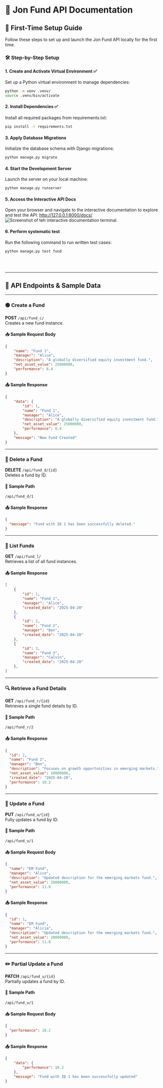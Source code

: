 
# 📘 Jon Fund API Documentation


## 🚀 First-Time Setup Guide

Follow these steps to set up and launch the Jon Fund API locally for the first time.


### 🛠️ Step-by-Step Setup

#### 1. Create and Activate Virtual Environment ✅
Set up a Python virtual environment to manage dependencies:
```bash
python -m venv .venv/
source .venv/bin/activate
```

#### 2. Install Dependencies ✅
Install all required packages from requirements.txt:
```bash
pip install -r requirements.txt
```

#### 3. Apply Database Migrations
Initialize the database schema with Django migrations:
```bash
python manage.py migrate
```

#### 4. Start the Development Server
Launch the server on your local machine:
```bash
python manage.py runserver
```

#### 5. Access the Interactive API Docs
Open your browser and navigate to the interactive documentation to explore and test the API: http://127.0.0.1:8000/docs/ \
![Screenshot of teh interactive documentation terminal.](/documentation.png)

#### 6. Perform systematic test
Run the following command to run written test cases:
```bash
python manage.py test fund
```
<br>
<br>

---
## 🧾 API Endpoints & Sample Data
---

### 🟢 Create a Fund  
**POST** `/api/fund_c/`  
Creates a new fund instance.

#### 📥 Sample Request Body
```json
{
    "name": "Fund 1",
    "manager": "Alice",
    "description": "A globally diversified equity investment fund.",
    "net_asset_value": 25000000,
    "performance": 8.4
}
```

#### 📤 Sample Response
```json
{
    "data": {
        "id": 1,
        "name": "Fund 1",
        "manager": "Alice",
        "description": "A globally diversified equity investment fund.",
        "net_asset_value": 25000000,
        "performance": 8.4
    },
    "message": "New Fund Created"
}
```

---

### 🔴 Delete a Fund  
**DELETE** `/api/fund_d/{id}`  
Deletes a fund by ID.

#### 🔗 Sample Path
```
/api/fund_d/1
```

#### 📤 Sample Response
```json
{
  "message": "Fund with ID 1 has been successfully deleted."
}
```

---

### 📃 List Funds  
**GET** `/api/fund_l/`  
Retrieves a list of all fund instances.

#### 📤 Sample Response
```json
[
    {
        "id": 1,
        "name": "Fund 1",
        "manager": "Alice",
        "created_date": "2025-04-20"
    },
    {
        "id": 2,
        "name": "Fund 2",
        "manager": "Ben",
        "created_date": "2025-04-20"
    },
    {
        "id": 3,
        "name": "Fund 3",
        "manager": "Calvin",
        "created_date": "2025-04-20"
    },
]
```

---

### 🔍 Retrieve a Fund Details
**GET** `/api/fund_r/{id}`  
Retrieves a single fund details by ID.

#### 🔗 Sample Path
```
/api/fund_r/2
```

#### 📤 Sample Response
```json
{
  "id": 2,
  "name": "Fund 2",
  "manager": "Ben",
  "description": "Focuses on growth opportunities in emerging markets.",
  "net_asset_value": 18000000,
  "created_date": "2025-04-20",
  "performance": 10.2
}
```

---

### 📝 Update a Fund  
**PUT** `/api/fund_u/{id}`  
Fully updates a fund by ID.

#### 🔗 Sample Path
```
/api/fund_u/1
```

#### 📥 Sample Request Body
```json
{
  "name": "EM Fund",
  "manager": "Alice",
  "description": "Updated description for the emerging markets fund.",
  "net_asset_value": 20000000,
  "performance": 11.0
}
```

#### 📤 Sample Response
```json
{
  "id": 1,
  "name": "EM Fund",
  "manager": "Alicia",
  "description": "Updated description for the emerging markets fund.",
  "net_asset_value": 20000000,
  "performance": 11.0
}
```

---

### ✏️ Partial Update a Fund  
**PATCH** `/api/fund_u/{id}`  
Partially updates a fund by ID.

#### 🔗 Sample Path
```
/api/fund_u/1
```

#### 📥 Sample Request Body
```json
{
  "performance": 10.2
}
```

#### 📤 Sample Response
```json
{
    "data": {
        "performance": 10.2
    },
    "message": "Fund with ID 1 has been successfully updated"
}
```
